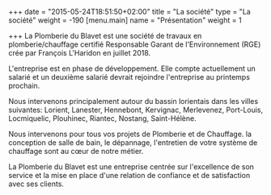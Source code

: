 +++
date = "2015-05-24T18:51:50+02:00"
title = "La société"
type = "La société"
weight = -190
[menu.main]
name = "Présentation"
weight = 1

+++
La Plomberie du Blavet est une société de travaux en plomberie/chauffage certifié Responsable Garant de l'Environnement (RGE)  crée par François L'Haridon en juillet 2018.

L'entreprise est en phase de développement. Elle compte actuellement un salarié et un deuxième salarié devrait rejoindre l'entreprise au printemps prochain. 

Nous intervenons principalement autour du bassin lorientais dans les villes suivantes: Lorient, Lanester, Hennebont, Kervignac, Merlevenez, Port-Louis, Locmiquelic, Plouhinec, Riantec, Nostang, Saint-Hélène.

Nous intervenons pour tous vos projets de Plomberie et de Chauffage. la conception de salle de bain, le dépannage, l'entretien de votre système de chauffage sont au cœur de notre métier.

La Plomberie du Blavet est une entreprise centrée sur l'excellence de son service et la mise en place d'une relation de confiance et de satisfaction avec ses clients.